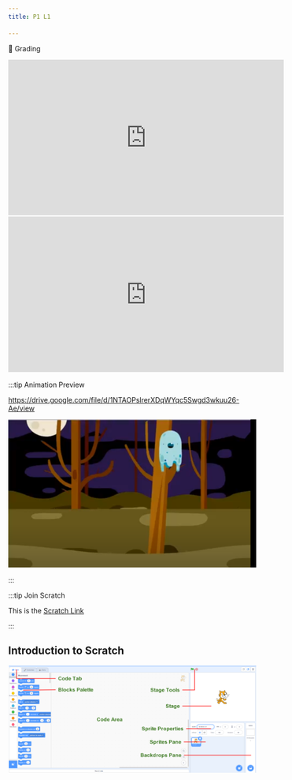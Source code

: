 ```yaml
---
title: P1 L1 

---
```



🙈 Grading

<iframe width="560" height="315" src="https://www.youtube.com/embed/nKIu9yen5nc" title="YouTube video player" frameborder="0" allow="accelerometer; autoplay; clipboard-write; encrypted-media; gyroscope; picture-in-picture" allowfullscreen></iframe>

<iframe width="560" height="315" src="https://www.youtube.com/embed/N7ZmPYaXoic" title="YouTube video player" frameborder="0" allow="accelerometer; autoplay; clipboard-write; encrypted-media; gyroscope; picture-in-picture" allowfullscreen></iframe>


:::tip Animation Preview

https://drive.google.com/file/d/1NTAOPslrerXDqWYqc5Swgd3wkuu26-Ae/view

![](../static/img/2022-07-06-10-44-42.png)

:::


:::tip Join Scratch

This is the [Scratch Link](https://scratch.mit.edu/)

:::

## Introduction to Scratch

![](../static/img/2022-07-06-10-48-50.png)